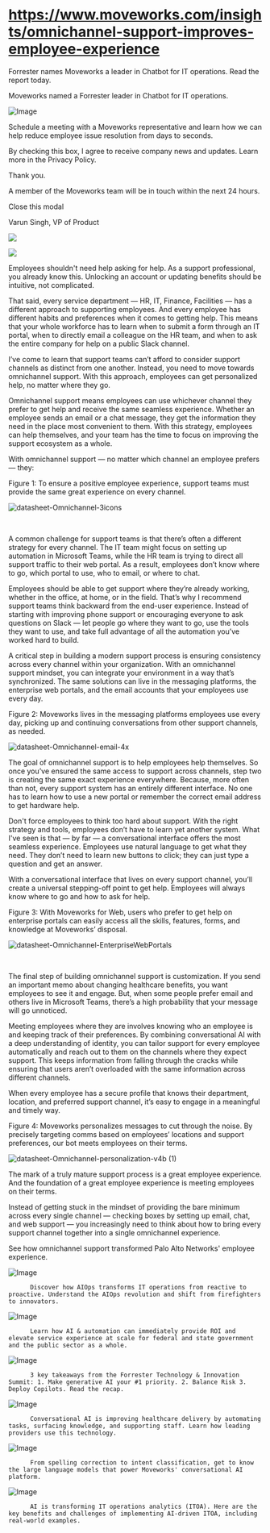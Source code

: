 # https://www.moveworks.com/insights/omnichannel-support-improves-employee-experience

Forrester names Moveworks a leader in Chatbot for IT operations. Read the report today.

Moveworks named a Forrester leader in Chatbot for IT operations. 

![Image](https://www.moveworks.com/hubfs/img/site/qr-demo.png)

Schedule a meeting with a Moveworks representative and learn how we can help reduce employee issue resolution from days to seconds.

By checking this box, I agree to receive company news and updates. Learn more in the Privacy Policy.

Thank you.

A member of the Moveworks team will be in touch within the next 24 hours.



  Close this modal
  



Varun Singh, VP of Product


![](https://www.moveworks.com/hubfs/mw-blog-illos-02copy.jpg)

![](https://www.moveworks.com/hubfs/mw-blog-illos-02copy.jpg)

Employees shouldn't need help asking for help. As a support professional, you already know this. Unlocking an account or updating benefits should be intuitive, not complicated.

That said, every service department — HR, IT, Finance, Facilities — has a different approach to supporting employees. And every employee has different habits and preferences when it comes to getting help. This means that your whole workforce has to learn when to submit a form through an IT portal, when to directly email a colleague on the HR team, and when to ask the entire company for help on a public Slack channel.

I’ve come to learn that support teams can’t afford to consider support channels as distinct from one another. Instead, you need to move towards omnichannel support. With this approach, employees can get personalized help, no matter where they go.

Omnichannel support means employees can use whichever channel they prefer to get help and receive the same seamless experience. Whether an employee sends an email or a chat message, they get the information they need in the place most convenient to them. With this strategy, employees can help themselves, and your team has the time to focus on improving the support ecosystem as a whole.

With omnichannel support — no matter which channel an employee prefers — they:

Figure 1: To ensure a positive employee experience, support teams must provide the same great experience on every channel.

![datasheet-Omnichannel-3icons](https://www.moveworks.com/hs-fs/hubfs/datasheet-Omnichannel-3icons.jpg?width=557&name=datasheet-Omnichannel-3icons.jpg)

 

A common challenge for support teams is that there’s often a different strategy for every channel. The IT team might focus on setting up automation in Microsoft Teams, while the HR team is trying to direct all support traffic to their web portal. As a result, employees don’t know where to go, which portal to use, who to email, or where to chat. 

Employees should be able to get support where they’re already working, whether in the office, at home, or in the field. That’s why I recommend support teams think backward from the end-user experience. Instead of starting with improving phone support or encouraging everyone to ask questions on Slack — let people go where they want to go, use the tools they want to use, and take full advantage of all the automation you’ve worked hard to build. 

A critical step in building a modern support process is ensuring consistency across every channel within your organization. With an omnichannel support mindset, you can integrate your environment in a way that’s synchronized. The same solutions can live in the messaging platforms, the enterprise web portals, and the email accounts that your employees use every day. 

Figure 2: Moveworks lives in the messaging platforms employees use every day, picking up and continuing conversations from other support channels, as needed.

![datasheet-Omnichannel-email-4x](https://www.moveworks.com/hs-fs/hubfs/datasheet-Omnichannel-email-4x.jpg?width=675&name=datasheet-Omnichannel-email-4x.jpg)

The goal of omnichannel support is to help employees help themselves. So once you’ve ensured the same access to support across channels, step two is creating the same exact experience everywhere. Because, more often than not, every support system has an entirely different interface. No one has to learn how to use a new portal or remember the correct email address to get hardware help.

Don't force employees to think too hard about support. With the right strategy and tools, employees don’t have to learn yet another system. What I've seen is that — by far — a conversational interface offers the most seamless experience. Employees use natural language to get what they need. They don’t need to learn new buttons to click; they can just type a question and get an answer.

With a conversational interface that lives on every support channel, you’ll create a universal stepping-off point to get help. Employees will always know where to go and how to ask for help.

Figure 3: With Moveworks for Web, users who prefer to get help on enterprise portals can easily access all the skills, features, forms, and knowledge at Moveworks’ disposal. 

![datasheet-Omnichannel-EnterpriseWebPortals](https://www.moveworks.com/hs-fs/hubfs/datasheet-Omnichannel-EnterpriseWebPortals.jpg?width=600&name=datasheet-Omnichannel-EnterpriseWebPortals.jpg)

 

The final step of building omnichannel support is customization. If you send an important memo about changing healthcare benefits, you want employees to see it and engage. But, when some people prefer email and others live in Microsoft Teams, there’s a high probability that your message will go unnoticed. 

Meeting employees where they are involves knowing who an employee is and keeping track of their preferences. By combining conversational AI with a deep understanding of identity, you can tailor support for every employee automatically and reach out to them on the channels where they expect support. This keeps information from falling through the cracks while ensuring that users aren’t overloaded with the same information across different channels.  

When every employee has a secure profile that knows their department, location, and preferred support channel, it’s easy to engage in a meaningful and timely way.

Figure 4: Moveworks personalizes messages to cut through the noise. By precisely targeting comms based on employees’ locations and support preferences, our bot meets employees on their terms.

![datasheet-Omnichannel-personalization-v4b (1)](https://www.moveworks.com/hs-fs/hubfs/datasheet-Omnichannel-personalization-v4b%20(1).jpg?width=600&name=datasheet-Omnichannel-personalization-v4b%20(1).jpg)

The mark of a truly mature support process is a great employee experience. And the foundation of a great employee experience is meeting employees on their terms.

Instead of getting stuck in the mindset of providing the bare minimum across every single channel — checking boxes by setting up email, chat, and web support — you increasingly need to think about how to bring every support channel together into a single omnichannel experience. 

See how omnichannel support transformed Palo Alto Networks' employee experience.

![Image](https://www.moveworks.com/hs-fs/hubfs/AIOps-featured-image.png?length=50&name=AIOps-featured-image.png)


          Discover how AIOps transforms IT operations from reactive to proactive. Understand the AIOps revolution and shift from firefighters to innovators.
        

![Image](https://www.moveworks.com/hs-fs/hubfs/Public-Sector-Convo-AI.png?length=50&name=Public-Sector-Convo-AI.png)


          Learn how AI & automation can immediately provide ROI and elevate service experience at scale for federal and state government and the public sector as a whole.
        

![Image](https://www.moveworks.com/hs-fs/hubfs/Forrester%20T%26I%20%281%29.png?length=50&name=Forrester%20T&I%20%281%29.png)


          3 key takeaways from the Forrester Technology & Innovation Summit: 1. Make generative AI your #1 priority. 2. Balance Risk 3. Deploy Copilots. Read the recap.
        

![Image](https://www.moveworks.com/hs-fs/hubfs/healthcare-test.png?length=50&name=healthcare-test.png)


          Conversational AI is improving healthcare delivery by automating tasks, surfacing knowledge, and supporting staff. Learn how leading providers use this technology.
        

![Image](https://www.moveworks.com/hs-fs/hubfs/Moveworks_LLM_Feature.png?length=50&name=Moveworks_LLM_Feature.png)


          From spelling correction to intent classification, get to know the large language models that power Moveworks' conversational AI platform.
        

![Image](https://www.moveworks.com/hs-fs/hubfs/ITOA_feature.png?length=50&name=ITOA_feature.png)


          AI is transforming IT operations analytics (ITOA). Here are the key benefits and challenges of implementing AI-driven ITOA, including real-world examples.
        


